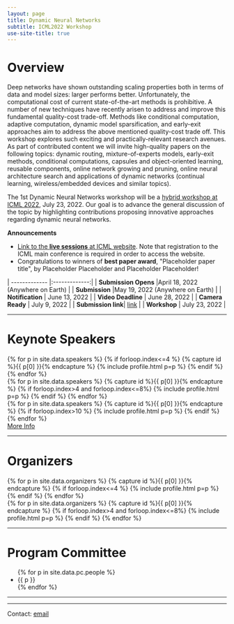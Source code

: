 ```yaml
---
layout: page
title: Dynamic Neural Networks
subtitle: ICML2022 Workshop
use-site-title: true
---
```


<!--<div class="sharethis-inline-share-buttons"></div>
<meta name="thumbnail" content="./img/neurips-logo-new.jpg" /> -->

# Overview
Deep networks have shown outstanding scaling properties both in terms of data and model sizes: larger performs better. Unfortunately, the computational cost of current state-of-the-art methods is prohibitive. A number of new techniques have recently arisen to address and improve this fundamental quality-cost trade-off. Methods like conditional computation, adaptive computation, dynamic model sparsification, and early-exit approaches aim to address the above mentioned quality-cost trade off. This workshop explores such exciting and practically-relevant research avenues. As part of contributed content we will invite high-quality papers on the following topics: dynamic routing, mixture-of-experts models, early-exit methods, conditional computations, capsules and object-oriented learning, reusable components, online network growing and pruning, online neural architecture search and applications of dynamic networks (continual learning, wireless/embedded devices and similar topics).

The 1st Dynamic Neural Networks workshop will be a [hybrid workshop at ICML 2022](https://icml.cc/Conferences/2022/Schedule?showEvent=13451), July 23, 2022. Our goal is to advance the general discussion of the topic by highlighting contributions proposing innovative approaches regarding dynamic neural networks.

**Announcements**
* [Link to the **live sessions** at ICML website](https://www.youtube.com). Note that registration to the ICML main conference is required in order to access the website.
* Congratulations to winners of **best paper award**, "Placeholder paper title", by Placeholder Placeholder and Placeholder Placeholder!

| ------------- |:-------------:|
| **Submission Opens** |April 18, 2022 (Anywhere on Earth) |
| **Submission** |May 19, 2022 (Anywhere on Earth) |
| **Notification** | June 13, 2022 |
| **Video Deadline** | June 28, 2022 |
| **Camera Ready** | July 9, 2022 |
| **Submission link**| [link](https://cmt3.research.microsoft.com) |
| **Workshop** | July 23, 2022 |

<hr>

# Keynote Speakers
<div class="container" style="margin-top: 20px;margin-bottom: 0px;">
  <div class="row">
  {% for p in site.data.speakers %}
  {% if forloop.index<=4 %}
  {% capture id %}{{ p[0] }}{% endcapture %}
  {% include profile.html p=p %}
  {% endif %}
  {% endfor %}
  </div>
  <div class="row">
  {% for p in site.data.speakers %}
  {% capture id %}{{ p[0] }}{% endcapture %}
  {% if forloop.index>4 and forloop.index<=8%}
  {% include profile.html p=p %}
  {% endif %}
  {% endfor %}
  </div>
  <div class="row">
  {% for p in site.data.speakers %}
  {% capture id %}{{ p[0] }}{% endcapture %}
  {% if forloop.index>10 %}
  {% include profile.html p=p %}
  {% endif %}
  {% endfor %}
  </div>
<a href="speakers">More Info</a>
</div>

<hr>

# Organizers

<!-- prettier-ignore -->
<div class="container" style="margin-top: 20px;margin-bottom: 0px;">
  <div class="row">
    {% for p in site.data.organizers %}
    {% capture id %}{{ p[0] }}{% endcapture %}
    {% if forloop.index<=4 %}
    {% include profile.html p=p %}
    {% endif %}
    {% endfor %}
  </div>
  <div class="row">
  {% for p in site.data.organizers %}
  {% capture id %}{{ p[0] }}{% endcapture %}
  {% if forloop.index>4 and forloop.index<=8%}
  {% include profile.html p=p %}
  {% endif %}
  {% endfor %}
  </div>
</div>
<hr>

# Program Committee
<!-- prettier-ignore -->
<!-- original list class in the template
  <ul class="list-group list-group-flush">
      <li class="list-group-item col-xs-6 col-sm-4 col-md-3">{{ p }}</li> 
<h3>Confirmed:</h3>-->
<div class="container">
  <ul class="mb-3">
    {% for p in site.data.pc.people %}
      <li class="mb-3">{{ p }}</li>
    {% endfor %}
  </ul>
</div>
<hr>

<!-- # Related Venues

<div class="container" style="margin-bottom: 10px;"></div>

- [Automated Knowledge Base Construction (AKBC'20)](http://www.akbc.ws/2020/)
- [Workshop on Semantic Deep Learning (SemDeep'20)](http://www.dfki.de/~declerck/semdeep-6/)
- [Workshop on Deep Learning for Knowledge Graphs (DL4KG'20)](https://alammehwish.github.io/dl4kg_eswc_2020/)
- [Workshop on Semantic Explainability (SEMEX'20)](http://www.semantic-explainability.com/)
- [Workshop on Statistical Relational AI (StarAI'20)](http://www.starai.org/2020/)
- [Workshop on Neural-Symbolic Learning and Reasoning (NeSys'19)](https://sites.google.com/view/nesy2019/home), see more on <http://www.neural-symbolic.org/>

<div class="container" style="margin-bottom: 10px;"></div> -->

<hr>

Contact: [email](mailto:icmldynamicnn@gmail.com)

